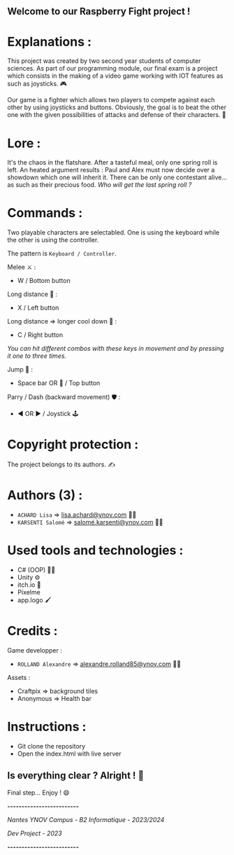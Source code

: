 ## Welcome to our Raspberry Fight project !


# Explanations :

This project was created by two second year students of computer sciences. As part of our programming module, our final exam is a project which consists in the making of a video game working with IOT features as such as joysticks. 🎮

Our game is a fighter which allows two players to compete against each other by using joysticks and buttons. Obviously, the goal is to beat the other one with the given possibilities of attacks and defense of their characters. 🥊  


# Lore : 
It's the chaos in the flatshare. After a tasteful meal, only one spring roll is left. An heated argument results : Paul and Alex must now decide over a showdown which one will inherit it. There can be only one contestant alive... as such as their precious food.
*Who will get the last spring roll ?*


# Commands : 

Two playable characters are selectabled. 
One is using the keyboard while the other is using the controller. 

The pattern is `Keyboard / Controller`.

Melee ⚔️ :
- W / Bottom button

Long distance 🏹 :
- X / Left button

Long distance => longer cool down 🏹 : 
- C / Right button

_You can hit different combos with these keys in movement and by pressing it one to three times._

Jump 🦘 : 
- Space bar OR 🔼 / Top button

Parry / Dash (backward movement) 🛡️ :
- ◀️ OR ▶️ / Joystick 🕹


# Copyright protection : 

The project belongs to its authors. ✍️ 


# Authors (3) :

- `ACHARD Lisa` => lisa.achard@ynov.com 👩‍🎓
- `KARSENTI Salomé` => salomé.karsenti@ynov.com 👩‍🎓


# Used tools and technologies :

- C# (OOP) 👨‍💻
- Unity ⚙️
- itch.io 🧱 
- Pixelme 
- app.logo 🖌️


# Credits : 

Game developper :
- `ROLLAND Alexandre` => alexandre.rolland85@ynov.com 👨‍🎓 

Assets : 
- Craftpix => background tiles
- Anonymous => Health bar


# Instructions : 

- Git clone the repository
- Open the index.html with live server


## Is everything clear ? Alright ! 🎉

Final step... Enjoy ! 😄


**-------------------------**

*Nantes YNOV Campus - B2 Informatique - 2023/2024*

*Dev Project - 2023*

**-------------------------**